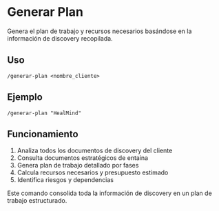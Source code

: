 # Generar Plan

Genera el plan de trabajo y recursos necesarios basándose en la información de discovery recopilada.

## Uso
```
/generar-plan <nombre_cliente>
```

## Ejemplo
```
/generar-plan "HealMind"
```

## Funcionamiento
1. Analiza todos los documentos de discovery del cliente
2. Consulta documentos estratégicos de entaina
3. Genera plan de trabajo detallado por fases
4. Calcula recursos necesarios y presupuesto estimado
5. Identifica riesgos y dependencias

Este comando consolida toda la información de discovery en un plan de trabajo estructurado.